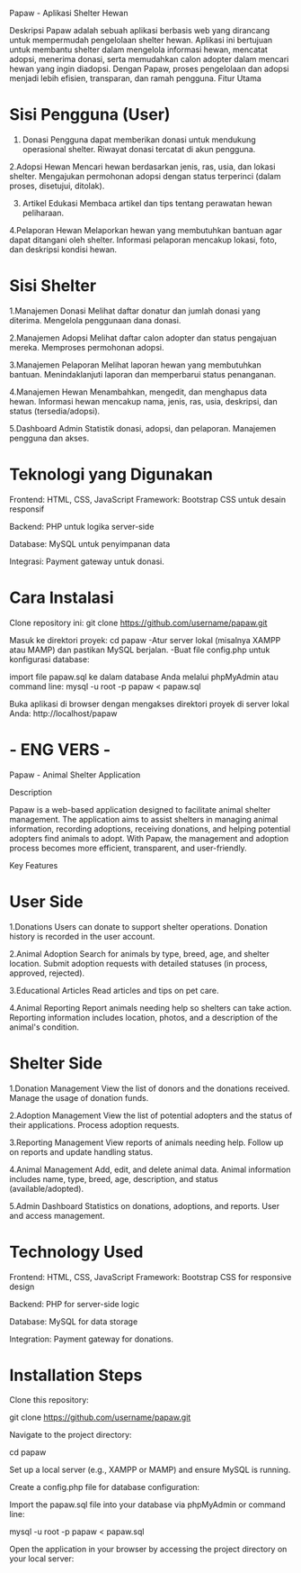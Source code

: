 Papaw - Aplikasi Shelter Hewan

Deskripsi
Papaw adalah sebuah aplikasi berbasis web yang dirancang untuk mempermudah pengelolaan shelter hewan. Aplikasi ini bertujuan untuk membantu shelter dalam mengelola informasi hewan, mencatat adopsi, menerima donasi, serta memudahkan calon adopter dalam mencari hewan yang ingin diadopsi. Dengan Papaw, proses pengelolaan dan adopsi menjadi lebih efisien, transparan, dan ramah pengguna.
Fitur Utama

# Sisi Pengguna (User)
1. Donasi
Pengguna dapat memberikan donasi untuk mendukung operasional shelter.
Riwayat donasi tercatat di akun pengguna.

2.Adopsi Hewan
Mencari hewan berdasarkan jenis, ras, usia, dan lokasi shelter.
Mengajukan permohonan adopsi dengan status terperinci (dalam proses, disetujui, ditolak).

3. Artikel Edukasi
Membaca artikel dan tips tentang perawatan hewan peliharaan.

4.Pelaporan Hewan
Melaporkan hewan yang membutuhkan bantuan agar dapat ditangani oleh shelter.
Informasi pelaporan mencakup lokasi, foto, dan deskripsi kondisi hewan.

# Sisi Shelter

1.Manajemen Donasi
Melihat daftar donatur dan jumlah donasi yang diterima.
Mengelola penggunaan dana donasi.

2.Manajemen Adopsi
Melihat daftar calon adopter dan status pengajuan mereka.
Memproses permohonan adopsi.

3.Manajemen Pelaporan
Melihat laporan hewan yang membutuhkan bantuan.
Menindaklanjuti laporan dan memperbarui status penanganan.

4.Manajemen Hewan
Menambahkan, mengedit, dan menghapus data hewan.
Informasi hewan mencakup nama, jenis, ras, usia, deskripsi, dan status (tersedia/adopsi).

5.Dashboard Admin
Statistik donasi, adopsi, dan pelaporan.
Manajemen pengguna dan akses.

# Teknologi yang Digunakan

Frontend:
HTML, CSS, JavaScript
Framework: Bootstrap CSS untuk desain responsif

Backend:
PHP untuk logika server-side

Database:
MySQL untuk penyimpanan data

Integrasi:
Payment gateway untuk donasi.

# Cara Instalasi

Clone repository ini:
git clone https://github.com/username/papaw.git

Masuk ke direktori proyek:
cd papaw
-Atur server lokal (misalnya XAMPP atau MAMP) dan pastikan MySQL berjalan.
-Buat file config.php untuk konfigurasi database:

<?php
define('DB_HOST', 'localhost');
define('DB_USER', 'root');
define('DB_PASS', 'password');
define('DB_NAME', 'papaw');
?>

import file papaw.sql ke dalam database Anda melalui phpMyAdmin atau command line:
mysql -u root -p papaw < papaw.sql

Buka aplikasi di browser dengan mengakses direktori proyek di server lokal Anda:
http://localhost/papaw


# - ENG VERS -

Papaw - Animal Shelter Application

Description

Papaw is a web-based application designed to facilitate animal shelter management. The application aims to assist shelters in managing animal information, recording adoptions, receiving donations, and helping potential adopters find animals to adopt. With Papaw, the management and adoption process becomes more efficient, transparent, and user-friendly.

Key Features

# User Side

1.Donations
Users can donate to support shelter operations.
Donation history is recorded in the user account.

2.Animal Adoption
Search for animals by type, breed, age, and shelter location.
Submit adoption requests with detailed statuses (in process, approved, rejected).

3.Educational Articles
Read articles and tips on pet care.

4.Animal Reporting
Report animals needing help so shelters can take action.
Reporting information includes location, photos, and a description of the animal's condition.

# Shelter Side

1.Donation Management
View the list of donors and the donations received.
Manage the usage of donation funds.

2.Adoption Management
View the list of potential adopters and the status of their applications.
Process adoption requests.

3.Reporting Management
View reports of animals needing help.
Follow up on reports and update handling status.

4.Animal Management
Add, edit, and delete animal data.
Animal information includes name, type, breed, age, description, and status (available/adopted).

5.Admin Dashboard
Statistics on donations, adoptions, and reports.
User and access management.

# Technology Used

Frontend:
HTML, CSS, JavaScript
Framework: Bootstrap CSS for responsive design

Backend:
PHP for server-side logic

Database:
MySQL for data storage

Integration:
Payment gateway for donations.

# Installation Steps

Clone this repository:

git clone https://github.com/username/papaw.git

Navigate to the project directory:

cd papaw

Set up a local server (e.g., XAMPP or MAMP) and ensure MySQL is running.

Create a config.php file for database configuration:

<?php
define('DB_HOST', 'localhost');
define('DB_USER', 'root');
define('DB_PASS', 'password');
define('DB_NAME', 'papaw');
?>

Import the papaw.sql file into your database via phpMyAdmin or command line:

mysql -u root -p papaw < papaw.sql

Open the application in your browser by accessing the project directory on your local server:
